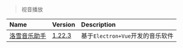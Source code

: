 > 视音播放

| Name               | Version           | Description                      |
| :----------------- | :---------------- | :------------------------------- |
| [洛雪音乐助手][LX] | [1.22.3][LX-Down] | 基于`Electron+Vue`开发的音乐软件 |

[LX]: https://github.com/lyswhut/lx-music-desktop '跳转主页'
[LX-Down]: https://lxmusic.toside.cn/download '跳转下载页'
